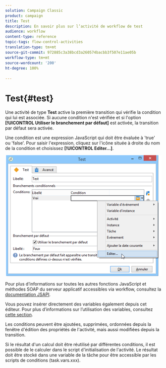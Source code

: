```yaml
---
solution: Campaign Classic
product: campaign
title: Test
description: En savoir plus sur l’activité de workflow de test
audience: workflow
content-type: reference
topic-tags: flow-control-activities
translation-type: tm+mt
source-git-commit: 972885c3a38bcd3a260574bacbb3f507e11ae05b
workflow-type: tm+mt
source-wordcount: '200'
ht-degree: 100%

---
```



# Test{#test}

Une activité de type **Test** active la première transition qui vérifie la condition qui lui est associée. Si aucune condition n&#39;est vérifiée et si l&#39;option **[!UICONTROL Utiliser le branchement par défaut]** est activée, la transition par défaut sera activée.

Une condition est une expression JavaScript qui doit être évaluée à &#39;true&#39; ou &#39;false&#39;. Pour saisir l&#39;expression, cliquez sur l&#39;icône située à droite du nom de la condition et choisissez **[!UICONTROL Editer...]**.

![](assets/edit_test.png)

Pour plus d’informations sur toutes les autres fonctions JavaScript et méthodes SOAP du serveur applicatif accessibles via workflow, consultez la [documentation JSAPI](https://docs.adobe.com/content/help/en/campaign-classic/technicalresources/api/index.html).

Vous pouvez insérer directement des variables également depuis cet éditeur. Pour plus d’informations sur l’utilisation des variables, consultez [cette section](../../workflow/using/javascript-scripts-and-templates.md#variables).

Les conditions peuvent être ajoutées, supprimées, ordonnées depuis la fenêtre d&#39;édition des propriétés de l&#39;activité, mais aussi modifiées depuis la transition.

Si le résultat d&#39;un calcul doit être réutilisé par différentes conditions, il est possible de le calculer dans le script d&#39;initialisation de l&#39;activité. Le résultat doit être stocké dans une variable de la tâche pour être accessible par les scripts de conditions (task.vars.xxx).

